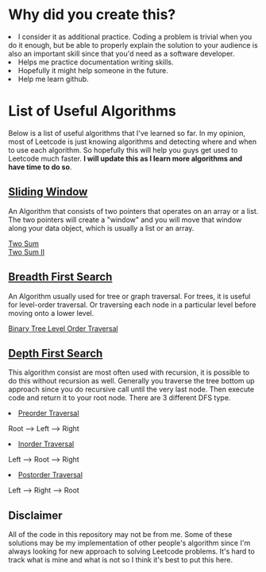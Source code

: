 <h1>Why did you create this?</h1>
<li>I consider it as additional practice. Coding a problem is trivial when you
do it enough, but be able to properly explain the solution to your audience is
also an important skill since that you'd need as a software developer.</li>
<li>Helps me practice documentation writing skills.</li>
<li>Hopefully it might help someone in the future.</li>
<li>Help me learn github.</li>


<h1>List of Useful Algorithms</h1>
<p>Below is a list of useful algorithms that I've learned so far. In my opinion,
most of Leetcode is just knowing algorithms and detecting where and when to use
each algorithm. So hopefully this will help you guys get used to Leetcode much faster.
<b> I will update this as I learn more algorithms and have time to do so</b>.
</p>



<h2><a href = "https://www.geeksforgeeks.org/window-sliding-technique/" >Sliding Window</a></h2>

<p>
An Algorithm that consists of two pointers that operates on an array or a list.
The two pointers will create a "window" and you will move that window along your
data object, which is usually a list or an array.
</p>

<a href = "https://leetcode.com/problems/two-sum/">Two Sum</a><br>
<a href = "https://leetcode.com/problems/two-sum-ii-input-array-is-sorted/">Two Sum II</a>


<h2><a href = "https://github.com/blam1998/Leetcode/blob/main/BinaryTreeLevelOrderTraversal.md" > Breadth First Search </a></h2>
<p>
An Algorithm usually used for tree or graph traversal. For trees, it is useful for 
level-order traversal. Or traversing each node in a particular level before moving onto
a lower level.
</p>

<a href = "https://leetcode.com/problems/binary-tree-level-order-traversal/" >Binary Tree Level Order Traversal</a>

<h2><a href = "https://github.com/blam1998/Leetcode/blob/main/src/DFSOutline.md">Depth First Search</a></h2>

<p>
This algorithm consist are most often used with recursion, it is possible to do this 
without recursion as well. Generally you traverse the tree bottom up approach since you do
recursive call until the very last node. Then execute code and return it to your root node.
There are 3 different DFS type.
</p>

<li><a href = "https://github.com/blam1998/Leetcode/blob/main/src/PreorderTraversalDFS.md"> Preorder Traversal </a></li>
<p>Root --> Left --> Right</p>

<li><a href = "https://github.com/blam1998/Leetcode/blob/main/src/InorderTraversalDFS.md">Inorder Traversal</a></li>
<p>Left --> Root --> Right</p>

<li><a href = "https://github.com/blam1998/Leetcode/blob/main/src/PostorderTraversalDFS.md">Postorder Traversal</a></li>
<p>Left --> Right --> Root</p>


<h2>Disclaimer</h2>
All of the code in this repository may not be from me. Some of these solutions may be my
implementation of other people's algorithm since I'm always looking for new
approach to solving Leetcode problems. It's hard to track what is mine and what is not
so I think it's best to put this here.
